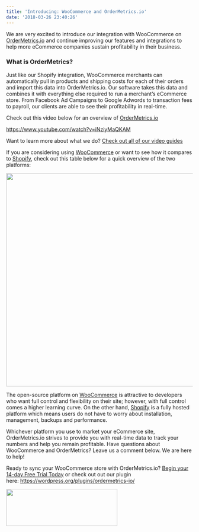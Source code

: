 ```yaml
---
title: 'Introducing: WooCommerce and OrderMetrics.io'
date: '2018-03-26 23:40:26'
---
```


<span style="font-weight: 400;">We are very excited to introduce our integration with WooCommerce on <a href="http://www.ordermetrics.io">OrderMetrics.io</a> and continue improving our features and integrations to help more eCommerce companies sustain profitability in their business. </span>
<h3><strong>What is OrderMetrics?</strong></h3>
<span style="font-weight: 400;">Just like our Shopify integration, WooCommerce merchants can automatically pull in products and shipping costs for each of their orders and import this data into OrderMetrics.io. Our software takes this data and combines it with everything else required to run a merchant’s eCommerce store. From Facebook Ad Campaigns to Google Adwords to transaction fees to payroll, our clients are able to see their profitability in real-time.</span>

Check out this video below for an overview of <a href="http://www.ordermetrics.io">OrderMetrics.io</a>

https://www.youtube.com/watch?v=iNziyMaQKAM

Want to learn more about what we do? <a href="https://www.ordermetrics.io/video-guides.html">Check out all of our video guides</a>

<span style="font-weight: 400;">If you are considering using <a href="https://woocommerce.com">WooCommerce</a> or want to see how it compares to <a href="https://apps.shopify.com/order-metrics-profit-analytics">Shopify</a>, check out this table below for a quick overview of the two platforms:</span>

<img class="alignnone wp-image-334 size-large" src="https://www.ordermetrics.io/wordpress/wp-content/uploads/2018/03/possible-Woo-graph-1024x576.png" alt="" width="1024" height="576" />

The open-source platform on <a href="https://wordpress.org/plugins/ordermetrics-io/">WooCommerce</a> is attractive to developers who want full control and flexibility on their site; however, with full control comes a higher learning curve. On the other hand, <a href="https://apps.shopify.com/order-metrics-profit-analytics">Shopify</a> is a fully hosted platform which means users do not have to worry about installation, management, backups and performance.

<span style="font-weight: 400;">Whichever platform you use to market your eCommerce site, OrderMetrics.io strives to provide you with real-time data to track your numbers and help you remain profitable. Have questions about WooCommerce and OrderMetrics? Leave us a comment below. We are here to help!</span>

Ready to sync your WooCommerce store with OrderMetrics.io? <a href="https://www.ordermetrics.io/pricing.html">Begin your 14-day Free Trial Today</a> or check out out our plugin here: https://wordpress.org/plugins/ordermetrics-io/

<a href="https://www.facebook.com/groups/ordermetrics/"><img class="alignnone size-medium wp-image-270" src="https://www.ordermetrics.io/wordpress/wp-content/uploads/2017/09/facebook-e1506716574831-300x100.png" alt="" width="300" height="100" /></a>
